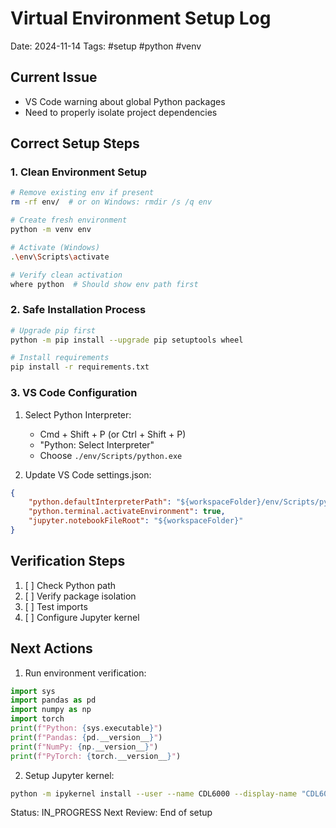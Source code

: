 # Virtual Environment Setup Log
Date: 2024-11-14
Tags: #setup #python #venv

## Current Issue
- VS Code warning about global Python packages
- Need to properly isolate project dependencies

## Correct Setup Steps

### 1. Clean Environment Setup
```bash
# Remove existing env if present
rm -rf env/  # or on Windows: rmdir /s /q env

# Create fresh environment
python -m venv env

# Activate (Windows)
.\env\Scripts\activate

# Verify clean activation
where python  # Should show env path first
```

### 2. Safe Installation Process
```bash
# Upgrade pip first
python -m pip install --upgrade pip setuptools wheel

# Install requirements
pip install -r requirements.txt
```

### 3. VS Code Configuration
1. Select Python Interpreter:
   - Cmd + Shift + P (or Ctrl + Shift + P)
   - "Python: Select Interpreter"
   - Choose `./env/Scripts/python.exe`

2. Update VS Code settings.json:
```json
{
    "python.defaultInterpreterPath": "${workspaceFolder}/env/Scripts/python.exe",
    "python.terminal.activateEnvironment": true,
    "jupyter.notebookFileRoot": "${workspaceFolder}"
}
```

## Verification Steps
1. [ ] Check Python path
2. [ ] Verify package isolation
3. [ ] Test imports
4. [ ] Configure Jupyter kernel

## Next Actions
1. Run environment verification:
```python
import sys
import pandas as pd
import numpy as np
import torch
print(f"Python: {sys.executable}")
print(f"Pandas: {pd.__version__}")
print(f"NumPy: {np.__version__}")
print(f"PyTorch: {torch.__version__}")
```

2. Setup Jupyter kernel:
```bash
python -m ipykernel install --user --name CDL6000 --display-name "CDL6000 Legal"
```

Status: IN_PROGRESS
Next Review: End of setup